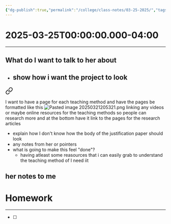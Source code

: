 ```yaml
---
{"dg-publish":true,"permalink":"/college/class-notes/03-25-2025/","tags":["one-on-one-meeting"]}
---
```


# 2025-03-25T00:00:00.000-04:00
---
## What do I want to talk to her about 
- show how i want the project to look 
	- 
<div class="transclusion internal-embed is-loaded"><a class="markdown-embed-link" href="/college/capstone-writing/how-do-i-want-the-project-to-look/" aria-label="Open link"><svg xmlns="http://www.w3.org/2000/svg" width="24" height="24" viewBox="0 0 24 24" fill="none" stroke="currentColor" stroke-width="2" stroke-linecap="round" stroke-linejoin="round" class="svg-icon lucide-link"><path d="M10 13a5 5 0 0 0 7.54.54l3-3a5 5 0 0 0-7.07-7.07l-1.72 1.71"></path><path d="M14 11a5 5 0 0 0-7.54-.54l-3 3a5 5 0 0 0 7.07 7.07l1.71-1.71"></path></svg></a><div class="markdown-embed">




I want to have a page for each teaching method and have the pages be formatted like this 
![Pasted image 20250321205321.png](/img/user/College/PDFs%20and%20Images%20and%20Stuff/Pasted%20image%2020250321205321.png)
linking any videos or maybe online resources for the teaching methods so people can research more and at the bottom have it link to the pages for the research articles

</div></div>

- explain how I don't know how the body of the justification paper should look
- any notes from her or pointers 
- what is going to make this feel "done"?
	- having atleast some reasources that i can easily grab to understand the teaching method of I need iit
## her notes to me


# Homework
---
- [ ] 